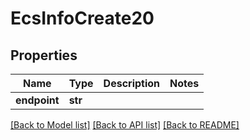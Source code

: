 # EcsInfoCreate20

## Properties
Name | Type | Description | Notes
------------ | ------------- | ------------- | -------------
**endpoint** | **str** |  | 

[[Back to Model list]](../README.md#documentation-for-models) [[Back to API list]](../README.md#documentation-for-api-endpoints) [[Back to README]](../README.md)


